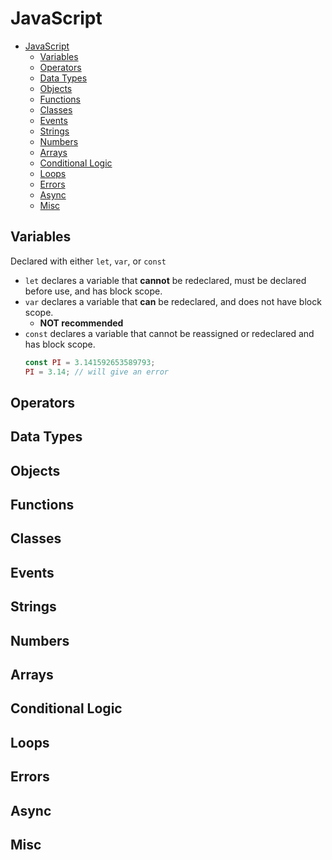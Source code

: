 # JavaScript

- [JavaScript](#javascript)
  - [Variables](#variables)
  - [Operators](#operators)
  - [Data Types](#data-types)
  - [Objects](#objects)
  - [Functions](#functions)
  - [Classes](#classes)
  - [Events](#events)
  - [Strings](#strings)
  - [Numbers](#numbers)
  - [Arrays](#arrays)
  - [Conditional Logic](#conditional-logic)
  - [Loops](#loops)
  - [Errors](#errors)
  - [Async](#async)
  - [Misc](#misc)

## Variables
Declared with either `let`, `var`, or `const`
* `let` declares a variable that **cannot** be redeclared, must be declared before use, and has block scope.
* `var` declares a variable that **can** be redeclared, and does not have block scope.
    * **NOT recommended**
* `const` declares a variable that cannot be reassigned or redeclared and has block scope.
    ```javascript
    const PI = 3.141592653589793;
    PI = 3.14; // will give an error
    ```

## Operators

## Data Types

## Objects

## Functions

## Classes

## Events

## Strings

## Numbers

## Arrays

## Conditional Logic

## Loops

## Errors

## Async

## Misc
